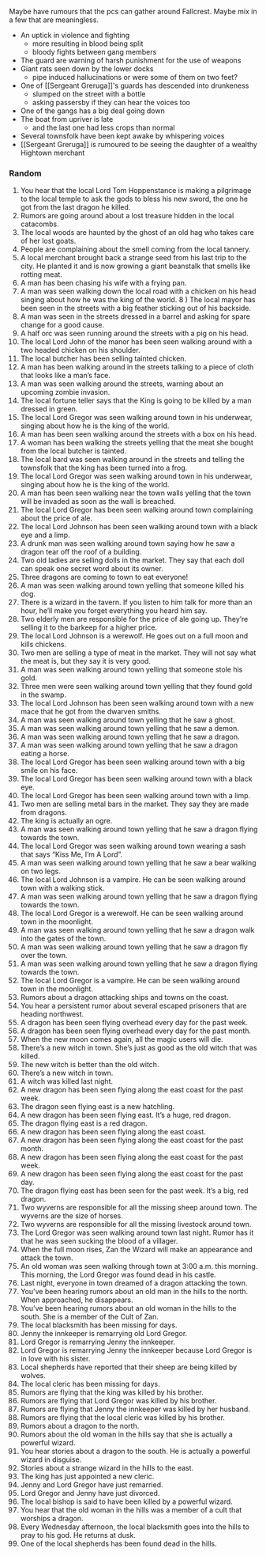 Maybe have rumours that the pcs can gather around Fallcrest.  Maybe mix in a few that are meaningless.
- An uptick in violence and fighting
	- more resulting in blood being split
	- bloody fights between gang members
- The guard are warning of harsh punishment for the use of weapons
- Giant rats seen down by the lower docks
	- pipe induced hallucinations or were some of them on two feet?
- One of [[Sergeant Greruga]]'s guards has descended into drunkeness
	- slumped on the street with a bottle
	- asking passersby if they can hear the voices too
- One of the gangs has a big deal going down
- The boat from upriver is late
	- and the last one had less crops than normal
- Several townsfolk have been kept awake by whispering voices
- [[Sergeant Greruga]] is rumoured to be seeing the daughter of a wealthy Hightown merchant

### Random
1) You hear that the local Lord Tom Hoppenstance is making a pilgrimage to the local temple to ask the gods to bless his new sword, the one he got from the last dragon he killed.
2) Rumors are going around about a lost treasure hidden in the local catacombs.
3) The local woods are haunted by the ghost of an old hag who takes care of her lost goats.
4) People are complaining about the smell coming from the local tannery.
5) A local merchant brought back a strange seed from his last trip to the city. He planted it and is now growing a giant beanstalk that smells like rotting meat.
6) A man has been chasing his wife with a frying pan.
7) A man was seen walking down the local road with a chicken on his head singing about how he was the king of the world.
8 ) The local mayor has been seen in the streets with a big feather sticking out of his backside.
9) A man was seen in the streets dressed in a barrel and asking for spare change for a good cause.
10) A half orc was seen running around the streets with a pig on his head.
11) The local Lord John of the manor has been seen walking around with a two headed chicken on his shoulder.
12) The local butcher has been selling tainted chicken.
13) A man has been walking around in the streets talking to a piece of cloth that looks like a man’s face.
14) A man was seen walking around the streets, warning about an upcoming zombie invasion.
15) The local fortune teller says that the King is going to be killed by a man dressed in green.
16) The local Lord Gregor was seen walking around town in his underwear, singing about how he is the king of the world.
17) A man has been seen walking around the streets with a box on his head.
18) A woman has been walking the streets yelling that the meat she bought from the local butcher is tainted.
19) The local bard was seen walking around in the streets and telling the townsfolk that the king has been turned into a frog.
20) The local Lord Gregor was seen walking around town in his underwear, singing about how he is the king of the world.
21) A man has been seen walking near the town walls yelling that the town will be invaded as soon as the wall is breached.
22) The local Lord Gregor has been seen walking around town complaining about the price of ale.
23) The local Lord Johnson has been seen walking around town with a black eye and a limp.
24) A drunk man was seen walking around town saying how he saw a dragon tear off the roof of a building.
25) Two old ladies are selling dolls in the market. They say that each doll can speak one secret word about its owner.
26) Three dragons are coming to town to eat everyone!
27) A man was seen walking around town yelling that someone killed his dog.
28) There is a wizard in the tavern. If you listen to him talk for more than an hour, he’ll make you forget everything you heard him say.
29) Two elderly men are responsible for the price of ale going up. They’re selling it to the barkeep for a higher price.
30) The local Lord Johnson is a werewolf. He goes out on a full moon and kills chickens.
31) Two men are selling a type of meat in the market. They will not say what the meat is, but they say it is very good.
32) A man was seen walking around town yelling that someone stole his gold.
33) Three men were seen walking around town yelling that they found gold in the swamp.
34) The local Lord Johnson has been seen walking around town with a new mace that he got from the dwarven smiths.
35) A man was seen walking around town yelling that he saw a ghost.
36) A man was seen walking around town yelling that he saw a demon.
37) A man was seen walking around town yelling that he saw a dragon.
38) A man was seen walking around town yelling that he saw a dragon eating a horse.
39) The local Lord Gregor has been seen walking around town with a big smile on his face.
40) The local Lord Gregor has been seen walking around town with a black eye.
41) The local Lord Gregor has been seen walking around town with a limp.
42) Two men are selling metal bars in the market. They say they are made from dragons.
43) The king is actually an ogre.
44) A man was seen walking around town yelling that he saw a dragon flying towards the town.
45) The local Lord Gregor was seen walking around town wearing a sash that says “Kiss Me, I’m A Lord”.
46) A man was seen walking around town yelling that he saw a bear walking on two legs.
47) The local Lord Johnson is a vampire. He can be seen walking around town with a walking stick.
48) A man was seen walking around town yelling that he saw a dragon flying towards the town.
49) The local Lord Gregor is a werewolf. He can be seen walking around town in the moonlight.
50) A man was seen walking around town yelling that he saw a dragon walk into the gates of the town.
51) A man was seen walking around town yelling that he saw a dragon fly over the town.
52) A man was seen walking around town yelling that he saw a dragon flying towards the town.
53) The local Lord Gregor is a vampire. He can be seen walking around town in the moonlight.
54) Rumors about a dragon attacking ships and towns on the coast.
55) You hear a persistent rumor about several escaped prisoners that are heading northwest.
56) A dragon has been seen flying overhead every day for the past week.
57) A dragon has been seen flying overhead every day for the past month.
58) When the new moon comes again, all the magic users will die.
59) There’s a new witch in town. She’s just as good as the old witch that was killed.
60) The new witch is better than the old witch.
61) There’s a new witch in town.
62) A witch was killed last night.
63) A new dragon has been seen flying along the east coast for the past week.
64) The dragon seen flying east is a new hatchling.
65) A new dragon has been seen flying east. It’s a huge, red dragon.
66) The dragon flying east is a red dragon.
67) A new dragon has been seen flying along the east coast.
68) A new dragon has been seen flying along the east coast for the past month.
69) A new dragon has been seen flying along the east coast for the past week.
70) A new dragon has been seen flying along the east coast for the past day.
71) The dragon flying east has been seen for the past week. It’s a big, red dragon.
72) Two wyverns are responsible for all the missing sheep around town. The wyverns are the size of horses.
73) Two wyverns are responsible for all the missing livestock around town.
74) The Lord Gregor was seen walking around town last night. Rumor has it that he was seen sucking the blood of a villager.
75) When the full moon rises, Zan the Wizard will make an appearance and attack the town.
76) An old woman was seen walking through town at 3:00 a.m. this morning. This morning, the Lord Gregor was found dead in his castle.
77) Last night, everyone in town dreamed of a dragon attacking the town.
78) You’ve been hearing rumors about an old man in the hills to the north. When approached, he disappears.
79) You’ve been hearing rumors about an old woman in the hills to the south. She is a member of the Cult of Zan.
80) The local blacksmith has been missing for days.
81) Jenny the innkeeper is remarrying old Lord Gregor.
82) Lord Gregor is remarrying Jenny the innkeeper.
83) Lord Gregor is remarrying Jenny the innkeeper because Lord Gregor is in love with his sister.
84) Local shepherds have reported that their sheep are being killed by wolves.
85) The local cleric has been missing for days.
86) Rumors are flying that the king was killed by his brother.
87) Rumors are flying that Lord Gregor was killed by his brother.
88) Rumors are flying that Jenny the innkeeper was killed by her husband.
89) Rumors are flying that the local cleric was killed by his brother.
90) Rumors about a dragon to the north.
91) Rumors about the old woman in the hills say that she is actually a powerful wizard.
92) You hear stories about a dragon to the south. He is actually a powerful wizard in disguise.
93) Stories about a strange wizard in the hills to the east.
94) The king has just appointed a new cleric.
95) Jenny and Lord Gregor have just remarried.
96) Lord Gregor and Jenny have just divorced.
97) The local bishop is said to have been killed by a powerful wizard.
98) You hear that the old woman in the hills was a member of a cult that worships a dragon.
99) Every Wednesday afternoon, the local blacksmith goes into the hills to pray to his god. He returns at dusk.
100) One of the local shepherds has been found dead in the hills.
